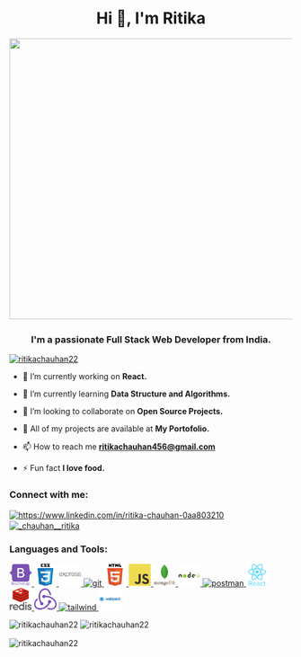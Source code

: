 

<h1 align="center">Hi 👋, I'm Ritika</h1>
  
 <img width="800" height="500" src="https://static.vecteezy.com/system/resources/previews/000/518/198/original/woman-working-with-computer-bright-colorful-vector-illustration.jpg"> 
  

<h3 align="center">I'm a passionate Full Stack Web Developer from India.</h3>

<p align="left"> <a href="https://github.com/ryo-ma/github-profile-trophy"><img src="https://github-profile-trophy.vercel.app/?username=ritikachauhan22" alt="ritikachauhan22" /></a> </p>

- 🔭 I’m currently working on **React.**

- 🌱 I’m currently learning **Data Structure and Algorithms.**

- 👯 I’m looking to collaborate on **Open Source Projects.**

- 🤝 All of my projects are available at **My Portofolio.**

- 📫 How to reach me **ritikachauhan456@gmail.com**

- ⚡ Fun fact **I love food.**

<h3 align="left">Connect with me:</h3>
<p align="left">
<a href="https://linkedin.com/in/https://www.linkedin.com/in/ritika-chauhan-0aa803210" target="blank"><img align="center" src="https://raw.githubusercontent.com/rahuldkjain/github-profile-readme-generator/master/src/images/icons/Social/linked-in-alt.svg" alt="https://www.linkedin.com/in/ritika-chauhan-0aa803210" height="30" width="40" /></a>
<a href="https://instagram.com/_chauhan__ritika" target="blank"><img align="center" margin-left="30px" src="https://raw.githubusercontent.com/rahuldkjain/github-profile-readme-generator/master/src/images/icons/Social/instagram.svg" alt="_chauhan__ritika" height="30" width="40" /></a>
</p>

<h3 align="left">Languages and Tools:</h3>
<p align="left"> <a href="https://getbootstrap.com" target="_blank" rel="noreferrer"> <img src="https://raw.githubusercontent.com/devicons/devicon/master/icons/bootstrap/bootstrap-plain-wordmark.svg" alt="bootstrap" width="40" height="40"/> </a> <a href="https://www.w3schools.com/css/" target="_blank" rel="noreferrer"> <img src="https://raw.githubusercontent.com/devicons/devicon/master/icons/css3/css3-original-wordmark.svg" alt="css3" width="40" height="40"/> </a> <a href="https://expressjs.com" target="_blank" rel="noreferrer"> <img src="https://raw.githubusercontent.com/devicons/devicon/master/icons/express/express-original-wordmark.svg" alt="express" width="40" height="40"/> </a> <a href="https://git-scm.com/" target="_blank" rel="noreferrer"> <img src="https://www.vectorlogo.zone/logos/git-scm/git-scm-icon.svg" alt="git" width="40" height="40"/> </a> <a href="https://www.w3.org/html/" target="_blank" rel="noreferrer"> <img src="https://raw.githubusercontent.com/devicons/devicon/master/icons/html5/html5-original-wordmark.svg" alt="html5" width="40" height="40"/> </a> <a href="https://developer.mozilla.org/en-US/docs/Web/JavaScript" target="_blank" rel="noreferrer"> <img src="https://raw.githubusercontent.com/devicons/devicon/master/icons/javascript/javascript-original.svg" alt="javascript" width="40" height="40"/> </a> <a href="https://www.mongodb.com/" target="_blank" rel="noreferrer"> <img src="https://raw.githubusercontent.com/devicons/devicon/master/icons/mongodb/mongodb-original-wordmark.svg" alt="mongodb" width="40" height="40"/> </a> <a href="https://nodejs.org" target="_blank" rel="noreferrer"> <img src="https://raw.githubusercontent.com/devicons/devicon/master/icons/nodejs/nodejs-original-wordmark.svg" alt="nodejs" width="40" height="40"/> </a> <a href="https://postman.com" target="_blank" rel="noreferrer"> <img src="https://www.vectorlogo.zone/logos/getpostman/getpostman-icon.svg" alt="postman" width="40" height="40"/> </a> <a href="https://reactjs.org/" target="_blank" rel="noreferrer"> <img src="https://raw.githubusercontent.com/devicons/devicon/master/icons/react/react-original-wordmark.svg" alt="react" width="40" height="40"/> </a> <a href="https://redis.io" target="_blank" rel="noreferrer"> <img src="https://raw.githubusercontent.com/devicons/devicon/master/icons/redis/redis-original-wordmark.svg" alt="redis" width="40" height="40"/> </a> <a href="https://redux.js.org" target="_blank" rel="noreferrer"> <img src="https://raw.githubusercontent.com/devicons/devicon/master/icons/redux/redux-original.svg" alt="redux" width="40" height="40"/> </a> <a href="https://tailwindcss.com/" target="_blank" rel="noreferrer"> <img src="https://www.vectorlogo.zone/logos/tailwindcss/tailwindcss-icon.svg" alt="tailwind" width="40" height="40"/> </a> <a href="https://webpack.js.org" target="_blank" rel="noreferrer"> <img src="https://raw.githubusercontent.com/devicons/devicon/d00d0969292a6569d45b06d3f350f463a0107b0d/icons/webpack/webpack-original-wordmark.svg" alt="webpack" width="40" height="40"/> </a> </p>

<p><img align="left" src="https://github-readme-stats.vercel.app/api/top-langs?username=ritikachauhan22&show_icons=true&locale=en&layout=compact" alt="ritikachauhan22" /></p>







<p>&nbsp;<img  src="https://github-readme-stats.vercel.app/api?username=ritikachauhan22&show_icons=true&locale=en" alt="ritikachauhan22" /></p>

<p margin><img align="center" src="https://github-readme-streak-stats.herokuapp.com/?user=ritikachauhan22&" alt="ritikachauhan22" /></p>
